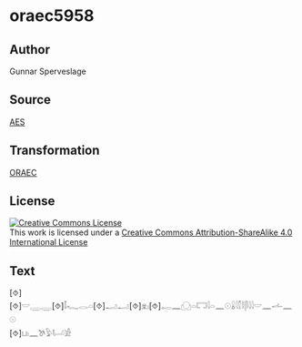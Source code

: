 # oraec5958

## Author

Gunnar Sperveslage

## Source

[AES](https://github.com/simondschweitzer/aes)

## Transformation

[ORAEC](https://oraec.github.io/)

## License

<a rel="license" href="http://creativecommons.org/licenses/by-sa/4.0/"><img alt="Creative Commons License" style="border-width:0" src="https://i.creativecommons.org/l/by-sa/4.0/88x31.png" /></a><br />This work is licensed under a <a rel="license" href="http://creativecommons.org/licenses/by-sa/4.0/">Creative Commons Attribution-ShareAlike 4.0 International License</a>

## Text

[⯑][⯑]𓎟𓇾𓇾[⯑]𓄤𓆑𓂋𓏏[⯑]𓂝𓂝[⯑]𓁷𓏤[⯑]𓉻𓈖𓈌𓏏𓉐𓇋𓏏𓈖𓇳𓏇𓇋𓎿𓎛𓋴𓇋𓇋𓎟𓈖𓌡𓈖𓇳<br>
[⯑]𓂓𓏤𓈖𓌗𓅱𓂡𓀀<br>
